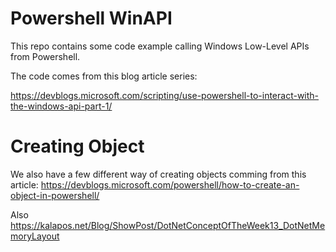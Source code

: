 # Powershell WinAPI

This repo contains some code example calling Windows Low-Level APIs from Powershell.

The code comes from this blog article series:

https://devblogs.microsoft.com/scripting/use-powershell-to-interact-with-the-windows-api-part-1/



# Creating Object

We also have a few different way of creating objects comming from this article:
https://devblogs.microsoft.com/powershell/how-to-create-an-object-in-powershell/

Also https://kalapos.net/Blog/ShowPost/DotNetConceptOfTheWeek13_DotNetMemoryLayout
